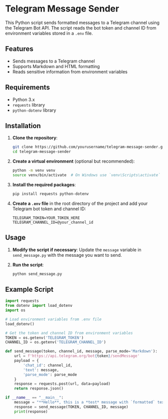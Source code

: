 # Telegram Message Sender

This Python script sends formatted messages to a Telegram channel using the Telegram Bot API. The script reads the bot token and channel ID from environment variables stored in a `.env` file.

## Features

- Sends messages to a Telegram channel
- Supports Markdown and HTML formatting
- Reads sensitive information from environment variables

## Requirements

- Python 3.x
- `requests` library
- `python-dotenv` library

## Installation

1. **Clone the repository**:
    ```sh
    git clone https://github.com/yourusername/telegram-message-sender.git
    cd telegram-message-sender
    ```

2. **Create a virtual environment** (optional but recommended):
    ```sh
    python -m venv venv
    source venv/bin/activate  # On Windows use `venv\Scripts\activate`
    ```

3. **Install the required packages**:
    ```sh
    pip install requests python-dotenv
    ```

4. **Create a `.env` file** in the root directory of the project and add your Telegram bot token and channel ID:
    ```env
    TELEGRAM_TOKEN=YOUR_TOKEN_HERE
    TELEGRAM_CHANNEL_ID=@your_channel_id
    ```

## Usage

1. **Modify the script if necessary**: Update the `message` variable in `send_message.py` with the message you want to send.

2. **Run the script**:
    ```sh
    python send_message.py
    ```

## Example Script

```python
import requests
from dotenv import load_dotenv
import os

# Load environment variables from .env file
load_dotenv()

# Get the token and channel ID from environment variables
TOKEN = os.getenv('TELEGRAM_TOKEN')
CHANNEL_ID = os.getenv('TELEGRAM_CHANNEL_ID')

def send_message(token, channel_id, message, parse_mode='Markdown'):
    url = f'https://api.telegram.org/bot{token}/sendMessage'
    payload = {
        'chat_id': channel_id,
        'text': message,
        'parse_mode': parse_mode
    }
    response = requests.post(url, data=payload)
    return response.json()

if __name__ == "__main__":
    message = "**Hello**, this is a *test* message with `formatted` text!"
    response = send_message(TOKEN, CHANNEL_ID, message)
    print(response)
```